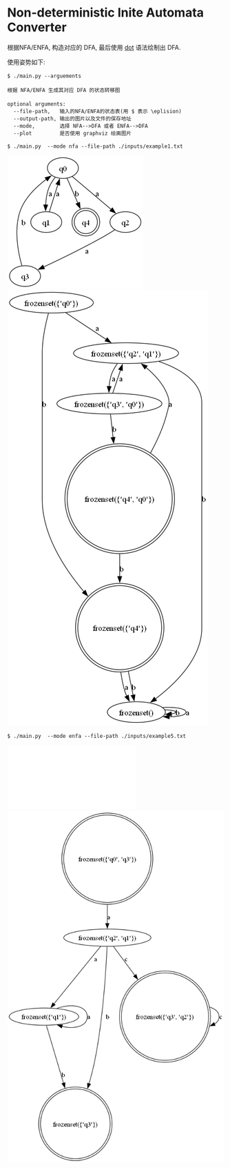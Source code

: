 # Non-deterministic Inite Automata Converter

根据NFA/ENFA, 构造对应的 DFA, 最后使用 [dot](http://graphviz.org) 语法绘制出 DFA. 

使用姿势如下:

```
$ ./main.py --arguements

根据 NFA/ENFA 生成其对应 DFA 的状态转移图

optional arguments:
  --file-path,   输入的NFA/ENFA的状态表(用 $ 表示 \eplision)
  --output-path, 输出的图片以及文件的保存地址
  --mode,        选择 NFA-->DFA 或者 ENFA-->DFA
  --plot         是否使用 graphviz 绘画图片
```


```
$ ./main.py  --mode nfa --file-path ./inputs/example1.txt
```
![NFA](./saves/NFA_example1.png)
![DFA](./saves/DFA_example1.png)

```
$ ./main.py  --mode enfa --file-path ./inputs/example5.txt
```
![ENFA](./saves/ENFA_example5.pdf)
![DFA](./saves/DFA_example5.png)

